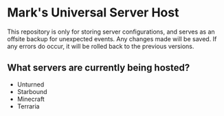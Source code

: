 # Mark's Universal Server Host

This repository is only for storing server configurations, and serves as an offsite backup for unexpected events.
Any changes made will be saved. If any errors do occur, it will be rolled back to the previous versions.



## What servers are currently being hosted?

- Unturned
- Starbound
- Minecraft
- Terraria
